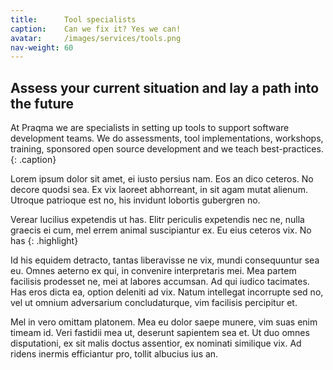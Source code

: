 ```yaml
---
title:      Tool specialists
caption:    Can we fix it? Yes we can!
avatar:     /images/services/tools.png
nav-weight: 60
---
```


## Assess your current situation and lay a path into the future

At Praqma we are specialists in setting up tools to support software development teams. We do assessments, tool implementations, workshops, training, sponsored open source development and we teach best-practices.
{: .caption}


Lorem ipsum dolor sit amet, ei iusto persius nam. Eos an dico ceteros. No decore quodsi sea. Ex vix laoreet abhorreant, in sit agam mutat alienum. Utroque patrioque est no, his invidunt lobortis gubergren no.

Verear lucilius expetendis ut has. Elitr periculis expetendis nec ne, nulla graecis ei cum, mel errem animal suscipiantur ex. Eu eius ceteros vix. No has
{: .highlight}

Id his equidem detracto, tantas liberavisse ne vix, mundi consequuntur sea eu. Omnes aeterno ex qui, in convenire interpretaris mei. Mea partem facilisis prodesset ne, mei at labores accumsan. Ad qui iudico tacimates. Has eros dicta ea, option deleniti ad vix. Natum intellegat incorrupte sed no, vel ut omnium adversarium concludaturque, vim facilisis percipitur et.

Mel in vero omittam platonem. Mea eu dolor saepe munere, vim suas enim timeam id. Veri fastidii mea ut, deserunt sapientem sea et. Ut duo omnes disputationi, ex sit malis doctus assentior, ex nominati similique vix. Ad ridens inermis efficiantur pro, tollit albucius ius an.
